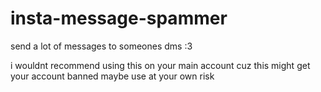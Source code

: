 # insta-message-spammer
send a lot of messages to someones dms :3

i wouldnt recommend using this on your main account cuz this might get your account banned maybe
use at your own risk
